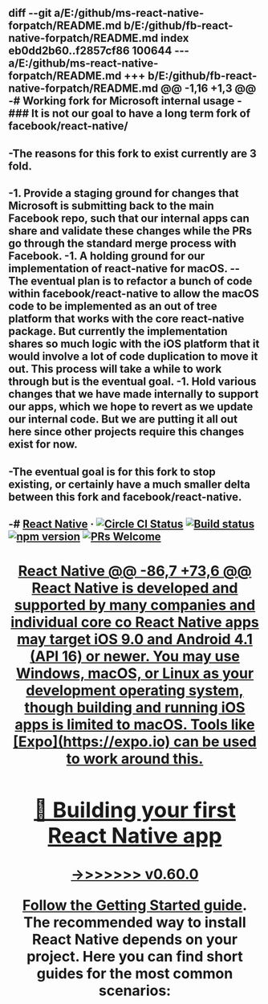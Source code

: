 diff --git a/E:/github/ms-react-native-forpatch/README.md b/E:/github/fb-react-native-forpatch/README.md
index eb0dd2b60..f2857cf86 100644
--- a/E:/github/ms-react-native-forpatch/README.md
+++ b/E:/github/fb-react-native-forpatch/README.md
@@ -1,16 +1,3 @@
-# Working fork for Microsoft internal usage
-### **It is not our goal to have a long term fork of facebook/react-native/**
-
-The reasons for this fork to exist currently are 3 fold.
-
-1. Provide a staging ground for changes that Microsoft is submitting back to the main Facebook repo, such that our internal apps can share and validate these changes while the PRs go through the standard merge process with Facebook.
-1. A holding ground for our implementation of react-native for macOS. -- The eventual plan is to refactor a bunch of code within facebook/react-native to allow the macOS code to be implemented as an out of tree platform that works with the core react-native package.  But currently the implementation shares so much logic with the iOS platform that it would involve a lot of code duplication to move it out.  This process will take a while to work through but is the eventual goal.
-1. Hold various changes that we have made internally to support our apps, which we hope to revert as we update our internal code.  But we are putting it all out here since other projects require this changes exist for now.
-
-The eventual goal is for this fork to stop existing, or certainly have a much smaller delta between this fork and facebook/react-native.
-
-# [React Native](https://facebook.github.io/react-native/) &middot;  [![Circle CI Status](https://circleci.com/gh/facebook/react-native.svg?style=shield)](https://circleci.com/gh/facebook/react-native) [![Build status](https://ci.appveyor.com/api/projects/status/g8d58ipi3auqdtrk/branch/master?svg=true)](https://ci.appveyor.com/project/facebook/react-native/branch/master) [![npm version](https://badge.fury.io/js/react-native.svg)](https://badge.fury.io/js/react-native) [![PRs Welcome](https://img.shields.io/badge/PRs-welcome-brightgreen.svg)](CONTRIBUTING.md#pull-requests)
-
 <h1 align="center">
   <a href="https://facebook.github.io/react-native/">
     React Native
@@ -86,7 +73,6 @@ React Native is developed and supported by many companies and individual core co
 React Native apps may target iOS 9.0 and Android 4.1 (API 16) or newer. You may use Windows, macOS, or Linux as your development operating system, though building and running iOS apps is limited to macOS. Tools like [Expo](https://expo.io) can be used to work around this.
 
 ## 🎉 Building your first React Native app
->>>>>>> v0.60.0
 
 Follow the [Getting Started guide](https://facebook.github.io/react-native/docs/getting-started.html). The recommended way to install React Native depends on your project. Here you can find short guides for the most common scenarios:
 
